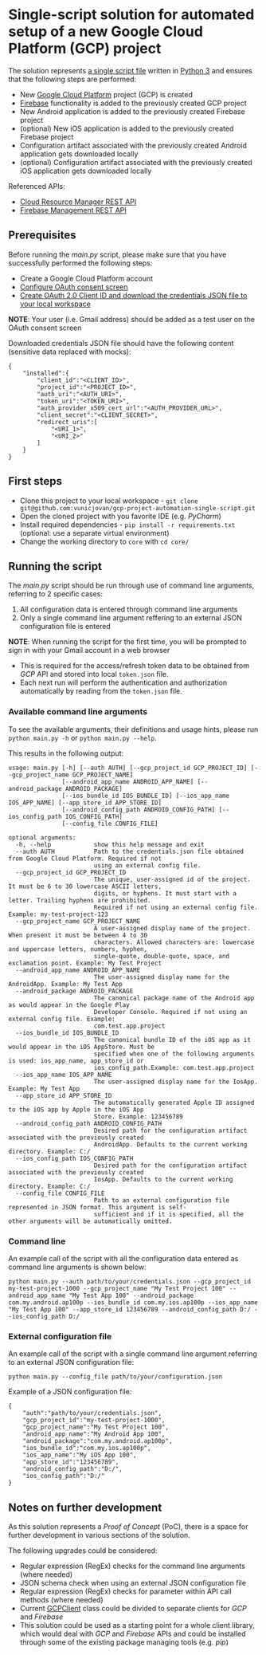 # Single-script solution for automated setup of a new Google Cloud Platform (GCP) project

The solution represents [a single script file](core/main.py) written in [Python 3](https://www.python.org/downloads/) and ensures that the following steps are performed:

* New [Google Cloud Platform](https://cloud.google.com/) project (GCP) is created
* [Firebase](https://firebase.google.com/) functionality is added to the previously created GCP project
* New Android application is added to the previously created Firebase project
* (optional) New iOS application is added to the previously created Firebase project
* Configuration artifact associated with the previously created Android application gets downloaded locally
* (optional) Configuration artifact associated with the previously created iOS application gets downloaded locally

Referenced APIs:

* [Cloud Resource Manager REST API](https://cloud.google.com/resource-manager/reference/rest)
* [Firebase Management REST API](https://firebase.google.com/docs/projects/api/reference/rest)

## Prerequisites

Before running the _main.py_ script, please make sure that you have successfully performed the following steps:

* Create a Google Cloud Platform account
* [Configure OAuth consent screen](https://developers.google.com/workspace/guides/configure-oauth-consent)
* [Create OAuth 2.0 Client ID and download the credentials JSON file to your local workspace](https://developers.google.com/workspace/guides/create-credentials#oauth-client-id)

**NOTE**: Your user (i.e. Gmail address) should be added as a test user on the OAuth consent screen

Downloaded credentials JSON file should have the following content (sensitive data replaced with mocks):

```
{
    "installed":{
        "client_id":"<CLIENT_ID>",
        "project_id":"<PROJECT_ID>",
        "auth_uri":"<AUTH_URI>",
        "token_uri":"<TOKEN_URI>",
        "auth_provider_x509_cert_url":"<AUTH_PROVIDER_URL>",
        "client_secret":"<CLIENT_SECRET>",
        "redirect_uris":[
            "<URI_1>",
            "<URI_2>"
        ]
    }
}
```

## First steps

* Clone this project to your local workspace - `git clone git@github.com:vunicjovan/gcp-project-automation-single-script.git`
* Open the cloned project with you favorite IDE (e.g. _PyCharm_)
* Install required dependencies - `pip install -r requirements.txt` (optional: use a separate virtual environment)
* Change the working directory to `core` with `cd core/`

## Running the script

The _main.py_ script should be run through use of command line arguments, referring to 2 specific cases:

1. All configuration data is entered through command line arguments
2. Only a single command line argument reffering to an external JSON configuration file is entered

**NOTE**: When running the script for the first time, you will be prompted to sign in with your Gmail account in a web browser

* This is required for the access/refresh token data to be obtained from _GCP_ API and stored into local `token.json` file.
* Each next run will perform the authentication and authorization automatically by reading from the `token.json` file.

### Available command line arguments

To see the available arguments, their definitions and usage hints, please run `python main.py -h` or `python main.py --help`.

This results in the following output:

```
usage: main.py [-h] [--auth AUTH] [--gcp_project_id GCP_PROJECT_ID] [--gcp_project_name GCP_PROJECT_NAME]
               [--android_app_name ANDROID_APP_NAME] [--android_package ANDROID_PACKAGE]
               [--ios_bundle_id IOS_BUNDLE_ID] [--ios_app_name IOS_APP_NAME] [--app_store_id APP_STORE_ID]
               [--android_config_path ANDROID_CONFIG_PATH] [--ios_config_path IOS_CONFIG_PATH]
               [--config_file CONFIG_FILE]

optional arguments:
  -h, --help            show this help message and exit
  --auth AUTH           Path to the credentials.json file obtained from Google Cloud Platform. Required if not     
                        using an external config file.
  --gcp_project_id GCP_PROJECT_ID
                        The unique, user-assigned id of the project. It must be 6 to 30 lowercase ASCII letters,   
                        digits, or hyphens. It must start with a letter. Trailing hyphens are prohibited.
                        Required if not using an external config file. Example: my-test-project-123
  --gcp_project_name GCP_PROJECT_NAME
                        A user-assigned display name of the project. When present it must be between 4 to 30       
                        characters. Allowed characters are: lowercase and uppercase letters, numbers, hyphen,      
                        single-quote, double-quote, space, and exclamation point. Example: My Test Project
  --android_app_name ANDROID_APP_NAME
                        The user-assigned display name for the AndroidApp. Example: My Test App
  --android_package ANDROID_PACKAGE
                        The canonical package name of the Android app as would appear in the Google Play
                        Developer Console. Required if not using an external config file. Example:
                        com.test.app.project
  --ios_bundle_id IOS_BUNDLE_ID
                        The canonical bundle ID of the iOS app as it would appear in the iOS AppStore. Must be     
                        specified when one of the following arguments is used: ios_app_name, app_store_id or       
                        ios_config_path.Example: com.test.app.project
  --ios_app_name IOS_APP_NAME
                        The user-assigned display name for the IosApp. Example: My Test App
  --app_store_id APP_STORE_ID
                        The automatically generated Apple ID assigned to the iOS app by Apple in the iOS App       
                        Store. Example: 123456789
  --android_config_path ANDROID_CONFIG_PATH
                        Desired path for the configuration artifact associated with the previously created
                        AndroidApp. Defaults to the current working directory. Example: C:/
  --ios_config_path IOS_CONFIG_PATH
                        Desired path for the configuration artifact associated with the previously created
                        IosApp. Defaults to the current working directory. Example: C:/
  --config_file CONFIG_FILE
                        Path to an external configuration file represented in JSON format. This argument is self-  
                        sufficient and if it is specified, all the other arguments will be automatically omitted. 
```

### Command line

An example call of the script with all the configuration data entered as command line arguments is shown below:

```
python main.py --auth path/to/your/credentials.json --gcp_project_id my-test-project-1000 --gcp_project_name "My Test Project 100" --android_app_name "My Test App 100" --android_package com.my.android.ap100p --ios_bundle_id com.my.ios.ap100p --ios_app_name "My Test App 100" --app_store_id 123456789 --android_config_path D:/ --ios_config_path D:/
```

### External configuration file

An example call of the script with a single command line argument referring to an external JSON configuration file:

```
python main.py --config_file path/to/your/configuration.json
```

Example of a JSON configuration file:

```
{
    "auth":"path/to/your/credentials.json",
    "gcp_project_id":"my-test-project-1000",
    "gcp_project_name":"My Test Project 100",
    "android_app_name":"My Android App 100",
    "android_package":"com.my.android.ap100p",
    "ios_bundle_id":"com.my.ios.ap100p",
    "ios_app_name":"My iOS App 100",
    "app_store_id":"123456789",
    "android_config_path":"D:/",
    "ios_config_path":"D:/"
}
```

## Notes on further development

As this solution represents a _Proof of Concept_ (PoC), there is a space for further development in various sections of the solution.

The following upgrades could be considered:

* Regular expression (RegEx) checks for the command line arguments (where needed)
* JSON schema check when using an external JSON configuration file
* Regular expression (RegEx) checks for parameter within API call methods (where needed)
* Current [GCPClient](https://github.com/vunicjovan/gcp-project-automation-single-script/blob/291b50c3278f818293abeb2a7b29f14a62150d74/core/main.py#L161) class could be divided to separate clients for _GCP_ and _Firebase_
* This solution could be used as a starting point for a whole client library, which would deal with _GCP_ and _Firebase_ APIs and could be installed through some of the existing package managing tools (e.g. _pip_)
